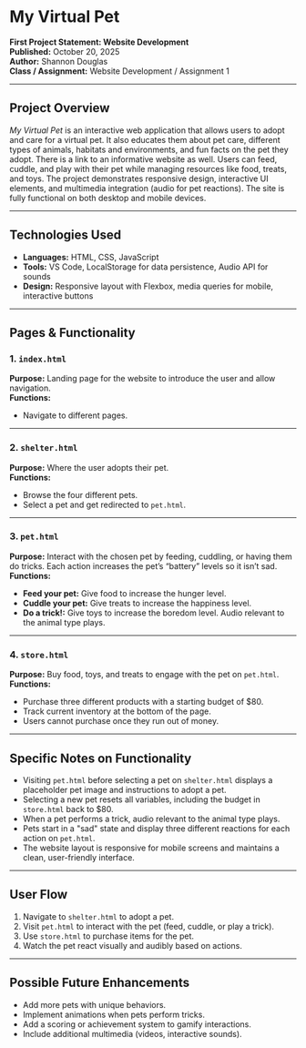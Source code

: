 # My Virtual Pet

**First Project Statement: Website Development**  
**Published:** October 20, 2025  
**Author:** Shannon Douglas  
**Class / Assignment:** Website Development / Assignment 1

---

## Project Overview
*My Virtual Pet* is an interactive web application that allows users to adopt and care for a virtual pet. It also educates them about pet care, different types of animals, habitats and environments, and fun facts on the pet they adopt. There is a link to an informative website as well. Users can feed, cuddle, and play with their pet while managing resources like food, treats, and toys. The project demonstrates responsive design, interactive UI elements, and multimedia integration (audio for pet reactions). The site is fully functional on both desktop and mobile devices.

---

## Technologies Used
- **Languages:** HTML, CSS, JavaScript  
- **Tools:** VS Code, LocalStorage for data persistence, Audio API for sounds  
- **Design:** Responsive layout with Flexbox, media queries for mobile, interactive buttons  

---

## Pages & Functionality

### 1. `index.html`
**Purpose:** Landing page for the website to introduce the user and allow navigation.  
**Functions:**
- Navigate to different pages.

---

### 2. `shelter.html`
**Purpose:** Where the user adopts their pet.  
**Functions:**
- Browse the four different pets.
- Select a pet and get redirected to `pet.html`.

---

### 3. `pet.html`
**Purpose:** Interact with the chosen pet by feeding, cuddling, or having them do tricks. Each action increases the pet’s “battery” levels so it isn’t sad.  
**Functions:**
- **Feed your pet:** Give food to increase the hunger level.  
- **Cuddle your pet:** Give treats to increase the happiness level.  
- **Do a trick!:** Give toys to increase the boredom level. Audio relevant to the animal type plays.

---

### 4. `store.html`
**Purpose:** Buy food, toys, and treats to engage with the pet on `pet.html`.  
**Functions:**
- Purchase three different products with a starting budget of $80.  
- Track current inventory at the bottom of the page.  
- Users cannot purchase once they run out of money.

---

## Specific Notes on Functionality
- Visiting `pet.html` before selecting a pet on `shelter.html` displays a placeholder pet image and instructions to adopt a pet.  
- Selecting a new pet resets all variables, including the budget in `store.html` back to $80.  
- When a pet performs a trick, audio relevant to the animal type plays.  
- Pets start in a "sad" state and display three different reactions for each action on `pet.html`.  
- The website layout is responsive for mobile screens and maintains a clean, user-friendly interface.

---

## User Flow
1. Navigate to `shelter.html` to adopt a pet.  
2. Visit `pet.html` to interact with the pet (feed, cuddle, or play a trick).  
3. Use `store.html` to purchase items for the pet.  
4. Watch the pet react visually and audibly based on actions.

---

## Possible Future Enhancements
- Add more pets with unique behaviors.  
- Implement animations when pets perform tricks.  
- Add a scoring or achievement system to gamify interactions.  
- Include additional multimedia (videos, interactive sounds).
